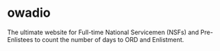 # owadio
The ultimate website for Full-time National Servicemen (NSFs) and Pre-Enlistees to count the number of days to ORD and Enlistment.
